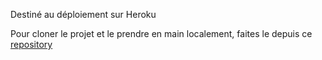 Destiné au déploiement sur Heroku

Pour cloner le projet et le prendre en main localement, faites le depuis ce [repository](https://github.com/Korgmgn/Openclassrooms_Piiquante)
